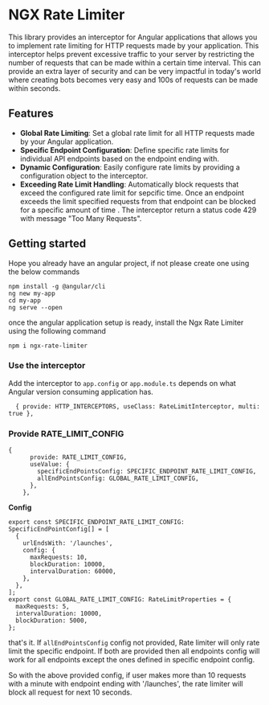 # NGX Rate Limiter

This library provides an interceptor for Angular applications that allows you to implement rate limiting for HTTP requests made by your application. This interceptor helps prevent excessive traffic to your server by restricting the number of requests that can be made within a certain time interval. This can provide an extra layer of security and can be very impactful in today's world where creating bots becomes very easy and 100s of requests can be made within seconds.

## Features

- **Global Rate Limiting**: Set a global rate limit for all HTTP requests made by your Angular application.
- **Specific Endpoint Configuration**: Define specific rate limits for individual API endpoints based on the endpoint ending with.
- **Dynamic Configuration**: Easily configure rate limits by providing a configuration object to the interceptor.
- **Exceeding Rate Limit Handling**: Automatically block requests that exceed the configured rate limit for sepcific time. Once an endpoint exceeds the limit specified requests from that endpoint can be blocked for a specific amount of time . The interceptor return a status code 429 with message "Too Many Requests".

## Getting started

Hope you already have an angular project, if not please create one using the below commands

```
npm install -g @angular/cli
ng new my-app
cd my-app
ng serve --open
```

once the angular application setup is ready, install the Ngx Rate Limiter using the following command

```
npm i ngx-rate-limiter
```


### Use the interceptor

Add the interceptor to `app.config` or `app.module.ts` depends on what Angular version consuming application has.
```
  { provide: HTTP_INTERCEPTORS, useClass: RateLimitInterceptor, multi: true },
```
### Provide RATE_LIMIT_CONFIG
```
{
      provide: RATE_LIMIT_CONFIG,
      useValue: {
        specificEndPointsConfig: SPECIFIC_ENDPOINT_RATE_LIMIT_CONFIG,
        allEndPointsConfig: GLOBAL_RATE_LIMIT_CONFIG,
      },
    },
```
**Config**
```
export const SPECIFIC_ENDPOINT_RATE_LIMIT_CONFIG: SpecificEndPointConfig[] = [
  {
    urlEndsWith: '/launches',
    config: {
      maxRequests: 10,
      blockDuration: 10000,
      intervalDuration: 60000,
    },
  },
];
export const GLOBAL_RATE_LIMIT_CONFIG: RateLimitProperties = {
  maxRequests: 5,
  intervalDuration: 10000,
  blockDuration: 5000,
};
```

that's it.
If `allEndPointsConfig` config not provided, Rate limiter will only rate limit the specific endpoint. If both are provided then all endpoints config will work for all endpoints except the ones defined in specific endpoint config.

So with the above provided config, if user makes more than 10 requests with a minute with endpoint ending with '/launches', the rate limiter will block all request for next 10 seconds.

